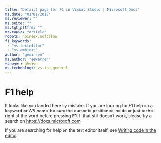 ```yaml
---
title: "Default page for F1 in Visual Studio | Microsoft Docs"
ms.date: "01/01/2018"
ms.reviewer: ""
ms.suite: ""
ms.tgt_pltfrm: ""
ms.topic: "article"
robots: noindex,nofollow
f1_keywords:
 - "vs.texteditor"
 - "vs.ambient"
author: "gewarren"
ms.author: "gewarren"
manager: ghogen
ms.technology: vs-ide-general
---
```

# F1 help

It looks like you landed here by mistake. If you are looking for F1 help on a keyword or API name, be sure the cursor is positioned inside or just to the right of the word before pressing **F1**. If that still doesn't work, please try a search on https://docs.microsoft.com.

If you are searching for help on the text editor itself, see [Writing code in the editor](../../ide/writing-code-in-the-code-and-text-editor.md).
